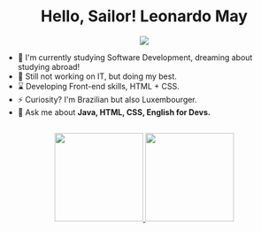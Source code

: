 

<h1 align="center"> Hello, Sailor!  Leonardo May  </h1>


<div align="center">
  <a href="https://www.linkedin.com/in/leonardo-gabriel-may-04a618164/" target="_blank"><img src="https://img.shields.io/badge/LinkedIn-0077B5?style=for-the-badge&logo=linkedin&logoColor=white" target="_blank"></a>
</div>


* 🌱 I'm currently studying Software Development, dreaming about studying abroad!
* 🔭 Still not working on IT, but doing my best.
* ⌛  Developing Front-end skills, HTML + CSS.
* ⚡ Curiosity? I'm Brazilian but also Luxembourger.
* 💬 Ask me about **Java, HTML, CSS, English for Devs.** 


##

<div align="center">
  <a href="https://github.com/leogmay">
  <img height="160em" src="https://github-readme-stats.vercel.app/api?username=leogmay&show_icons=true&theme=gruvbox&include_all_commits=true&count_private=true"/>
  <img height="160em" src="https://github-readme-stats.vercel.app/api/top-langs/?username=leogmay&layout=compact&langs_count=7&theme=gruvbox"/>
</div>

